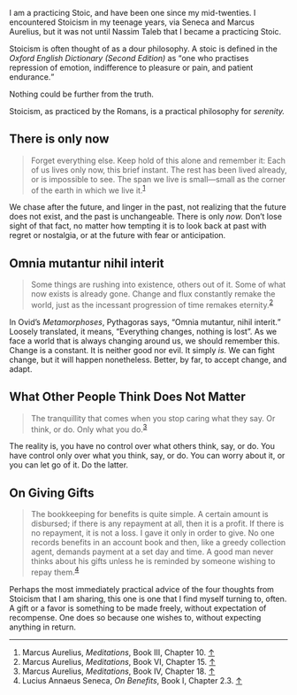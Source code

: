 <p class="lede">I am a practicing Stoic, and have been one since my mid-twenties. I encountered Stoicism in my teenage years, via Seneca and Marcus Aurelius, but it was not until Nassim Taleb that I became a practicing Stoic.</p>

Stoicism is often thought of as a dour philosophy. A stoic is defined in the <cite>Oxford English Dictionary (Second Edition)</cite> as <q>one who practises repression of emotion, indifference to pleasure or pain, and patient endurance.</q> 

Nothing could be further from the truth. 

Stoicism, as practiced by the Romans, is a practical philosophy for _serenity._ 

## There is only now

> Forget everything else. Keep hold of this alone and remember it: Each of us lives only
> now, this brief instant. The rest has been lived already, or is impossible to see. The 
> span we live is small—small as the corner of the earth in which we live it.<sup><a href="#fn01" id="fref01">1</a></sup>

We chase after the future, and linger in the past, not realizing that the future does not exist, and the past is unchangeable. There is only _now._ Don’t lose sight of that fact, no matter how tempting it is to look back at past with regret or nostalgia, or at the future with fear or anticipation. 

## Omnia mutantur nihil interit

> Some things are rushing into existence, others out of it. Some of what now exists is 
> already gone. Change and flux constantly remake the world, just as the incessant 
> progression of time remakes eternity.<sup><a href="#fn02" id="fref02">2</a></sup> 

In Ovid’s <cite>Metamorphoses</cite>, Pythagoras says, <q>Omnia mutantur, nihil interit.</q> Loosely translated, it means, “Everything changes, nothing is lost”. As we face a world that is always changing around us, we should remember this. Change is a constant. It is neither good nor evil. It simply _is._ We can fight change, but it will happen nonetheless. Better, by far, to accept change, and adapt. 

## What Other People Think Does Not Matter 

> The tranquillity that comes when you stop caring what they say. Or think, or do. 
> Only what you do.<sup><a href="#fn03" id="fref03">3</a></sup>

The reality is, you have no control over what others think, say, or do. You have control only over what you think, say, or do. You can worry about it, or you can let go of it. Do the latter. 

## On Giving Gifts

> The bookkeeping for benefits is quite simple. A certain amount is disbursed; if there is any 
> repayment at all, then it is a profit. If there is no repayment, it is not a loss. I gave it 
> only in order to give. No one records benefits in an account book and then, like a greedy 
> collection agent, demands payment at a set day and time. A good man never thinks about his 
> gifts unless he is reminded by someone wishing to repay them.<sup><a href="#fn04" id="fref04">4</a></sup> 

Perhaps the most immediately practical advice of the four thoughts from Stoicism that I am sharing, this one is one that I find myself turning to, often. A gift or a favor is something to be made freely, without expectation of recompense. One does so because one wishes to, without expecting anything in return.

<div class="footnotes">
    <hr class="w-50" />
    <ol>
        <li id="fn01">Marcus Aurelius, <cite>Meditations</cite>, Book III, Chapter 10. <a href="#fref01">&#8593;</a></li>
        <li id="fn02">Marcus Aurelius, <cite>Meditations</cite>, Book VI, Chapter 15. <a href="#fref02">&#8593;</a></li>
        <li id="fn03">Marcus Aurelius, <cite>Meditations</cite>, Book IV, Chapter 18. <a href="#fref03">&#8593;</a></li>
        <li id="fn04">Lucius Annaeus Seneca, <cite>On Benefits</cite>, Book I, Chapter 2.3. <a href="#fref04">&#8593;</a></li>
    </ol>
</div>